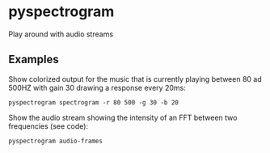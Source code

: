 # pyspectrogram

Play around with audio streams

## Examples

Show colorized output for the music that is currently playing between 80 ad 500HZ with gain 30 drawing a response every 20ms:

    pyspectrogram spectrogram -r 80 500 -g 30 -b 20

Show the audio stream showing the intensity of an FFT between two frequencies (see code):

    pyspectrogram audio-frames
